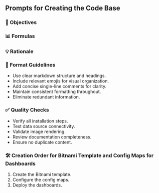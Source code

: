 ## Prompts for Creating the Code Base

### 🎯 Objectives
### 📊 Formulas
### 💡 Rationale

### 📝 Format Guidelines
- Use clear markdown structure and headings.
- Include relevant emojis for visual organization.
- Add concise single-line comments for clarity.
- Maintain consistent formatting throughout.
- Eliminate redundant information.

### ✅ Quality Checks
- Verify all installation steps.
- Test data source connectivity.
- Validate image rendering.
- Review documentation completeness.
- Ensure no duplicate content.

### 🛠️ Creation Order for Bitnami Template and Config Maps for Dashboards
1. Create the Bitnami template.
2. Configure the config maps.
3. Deploy the dashboards.